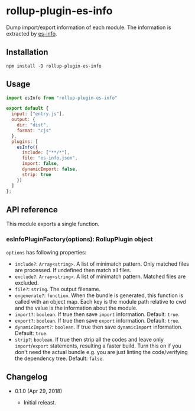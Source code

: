rollup-plugin-es-info
=====================

Dump import/export information of each module. The information is extracted by [es-info](https://github.com/eight04/es-info).

Installation
------------

```
npm install -D rollup-plugin-es-info
```

Usage
-----

```js
import esInfo from "rollup-plugin-es-info"

export default {
  input: ["entry.js"],
  output: {
    dir: "dist",
    format: "cjs"
  },
  plugins: [
    esInfo({
      include: ["**/*"],
      file: "es-info.json",
      import: false,
      dynamicImport: false,
      strip: true
    })
  ]
};
```

API reference
-------------

This module exports a single function.

### esInfoPluginFactory(options): RollupPlugin object

`options` has following properties:

* `include?`: `Array<string>`. A list of minimatch pattern. Only matched files are processed. If undefined then match all files.
* `exclude?`: `Array<string>`. A list of minimatch pattern. Matched files are excluded.
* `file?`: `string`. The output filename.
* `ongenerate?`: `function`. When the bundle is generated, this function is called with an object map. Each key is the module path relative to cwd and the value is the information about the module.
* `import?`: `boolean`. If true then save `import` information. Default: `true`.
* `export?`: `boolean`. If true then save `export` information. Default: `true`.
* `dynamicImport?`: `boolean`. If true then save `dynamicImport` information. Default: `true`.
* `strip?`: `boolean`. If true then strip all the codes and leave only `import`/`export` statements, resulting a faster build. Turn this on if you don't need the actual bundle e.g. you are just linting the code/verifying the dependency tree. Default: `false`.

Changelog
---------

* 0.1.0 (Apr 29, 2018)

  - Initial releast.
